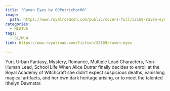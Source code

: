 ```yaml
---
title: "Raven Eyes by 00Petrichor00"
image:
  path: https://www.royalroadcdn.com/public/covers-full/32169-raven-eyes.jpg
categories:
  - HIATUS
tags:
  - GL/WLW
link: https://www.royalroad.com/fiction/32169/raven-eyes

---
```

Yuri, Urban Fantasy, Mystery, Romance, Multiple Lead Characters, Non-Human Lead, School Life
When Alice Dutrar finally decides to enroll at the Royal Academy of Witchcraft she didn’t expect suspicious deaths, vanishing magical artifacts, and her own dark heritage arising, or to meet the talented Ithelyn Dawnstar.


